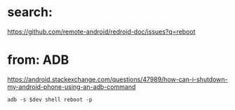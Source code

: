 # search:
https://github.com/remote-android/redroid-doc/issues?q=reboot


# from: ADB
https://android.stackexchange.com/questions/47989/how-can-i-shutdown-my-android-phone-using-an-adb-command

`adb -s $dev shell reboot -p`
